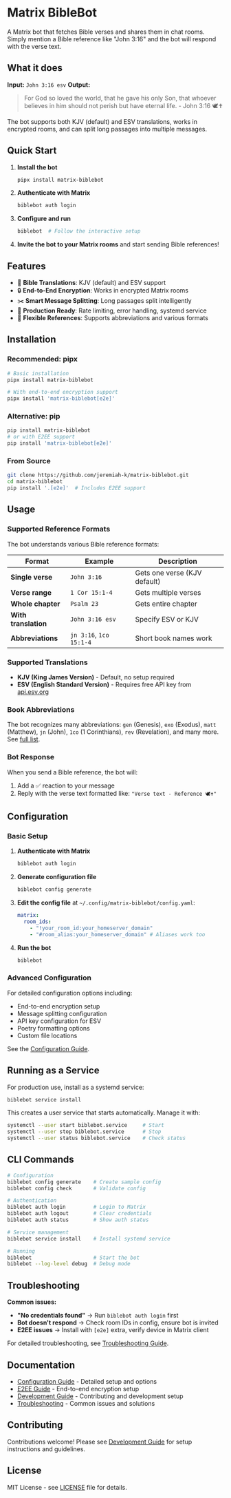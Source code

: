 # Matrix BibleBot

A Matrix bot that fetches Bible verses and shares them in chat rooms. Simply mention a Bible reference like "John 3:16" and the bot will respond with the verse text.

## What it does

**Input:** `John 3:16 esv`
**Output:**

> For God so loved the world, that he gave his only Son, that whoever believes in him should not perish but have eternal life. - John 3:16 🕊️✝️

The bot supports both KJV (default) and ESV translations, works in encrypted rooms, and can split long passages into multiple messages.

## Quick Start

1. **Install the bot**

   ```bash
   pipx install matrix-biblebot
   ```

2. **Authenticate with Matrix**

   ```bash
   biblebot auth login
   ```

3. **Configure and run**

   ```bash
   biblebot  # Follow the interactive setup
   ```

4. **Invite the bot to your Matrix rooms** and start sending Bible references!

## Features

- 📖 **Bible Translations**: KJV (default) and ESV support
- 🔒 **End-to-End Encryption**: Works in encrypted Matrix rooms
- ✂️ **Smart Message Splitting**: Long passages split intelligently
- 🚀 **Production Ready**: Rate limiting, error handling, systemd service
- 🎯 **Flexible References**: Supports abbreviations and various formats

## Installation

### Recommended: pipx

```bash
# Basic installation
pipx install matrix-biblebot

# With end-to-end encryption support
pipx install 'matrix-biblebot[e2e]'
```

### Alternative: pip

```bash
pip install matrix-biblebot
# or with E2EE support
pip install 'matrix-biblebot[e2e]'
```

### From Source

```bash
git clone https://github.com/jeremiah-k/matrix-biblebot.git
cd matrix-biblebot
pip install '.[e2e]'  # Includes E2EE support
```

## Usage

### Supported Reference Formats

The bot understands various Bible reference formats:

| Format               | Example                 | Description                  |
| -------------------- | ----------------------- | ---------------------------- |
| **Single verse**     | `John 3:16`             | Gets one verse (KJV default) |
| **Verse range**      | `1 Cor 15:1-4`          | Gets multiple verses         |
| **Whole chapter**    | `Psalm 23`              | Gets entire chapter          |
| **With translation** | `John 3:16 esv`         | Specify ESV or KJV           |
| **Abbreviations**    | `jn 3:16`, `1co 15:1-4` | Short book names work        |

### Supported Translations

- **KJV (King James Version)** - Default, no setup required
- **ESV (English Standard Version)** - Requires free API key from [api.esv.org](https://api.esv.org/)

### Book Abbreviations

The bot recognizes many abbreviations: `gen` (Genesis), `exo` (Exodus), `matt` (Matthew), `jn` (John), `1co` (1 Corinthians), `rev` (Revelation), and many more. See [full list](docs/CONFIGURATION.md#book-abbreviations).

### Bot Response

When you send a Bible reference, the bot will:

1. Add a ✅ reaction to your message
2. Reply with the verse text formatted like: `"Verse text - Reference 🕊️✝️"`

## Configuration

### Basic Setup

1. **Authenticate with Matrix**

   ```bash
   biblebot auth login
   ```

2. **Generate configuration file**

   ```bash
   biblebot config generate
   ```

3. **Edit the config file** at `~/.config/matrix-biblebot/config.yaml`:

   ```yaml
   matrix:
     room_ids:
       - "!your_room_id:your_homeserver_domain"
       - "#room_alias:your_homeserver_domain" # Aliases work too
   ```

4. **Run the bot**
   ```bash
   biblebot
   ```

### Advanced Configuration

For detailed configuration options including:

- End-to-end encryption setup
- Message splitting configuration
- API key configuration for ESV
- Poetry formatting options
- Custom file locations

See the [Configuration Guide](docs/CONFIGURATION.md).

## Running as a Service

For production use, install as a systemd service:

```bash
biblebot service install
```

This creates a user service that starts automatically. Manage it with:

```bash
systemctl --user start biblebot.service     # Start
systemctl --user stop biblebot.service      # Stop
systemctl --user status biblebot.service    # Check status
```

## CLI Commands

```bash
# Configuration
biblebot config generate    # Create sample config
biblebot config check       # Validate config

# Authentication
biblebot auth login         # Login to Matrix
biblebot auth logout        # Clear credentials
biblebot auth status        # Show auth status

# Service management
biblebot service install    # Install systemd service

# Running
biblebot                    # Start the bot
biblebot --log-level debug  # Debug mode
```

## Troubleshooting

**Common issues:**

- **"No credentials found"** → Run `biblebot auth login` first
- **Bot doesn't respond** → Check room IDs in config, ensure bot is invited
- **E2EE issues** → Install with `[e2e]` extra, verify device in Matrix client

For detailed troubleshooting, see [Troubleshooting Guide](docs/TROUBLESHOOTING.md).

## Documentation

- [Configuration Guide](docs/CONFIGURATION.md) - Detailed setup and options
- [E2EE Guide](docs/E2EE.md) - End-to-end encryption setup
- [Development Guide](docs/DEVELOPMENT.md) - Contributing and development setup
- [Troubleshooting](docs/TROUBLESHOOTING.md) - Common issues and solutions

## Contributing

Contributions welcome! Please see [Development Guide](docs/DEVELOPMENT.md) for setup instructions and guidelines.

## License

MIT License - see [LICENSE](LICENSE) file for details.
